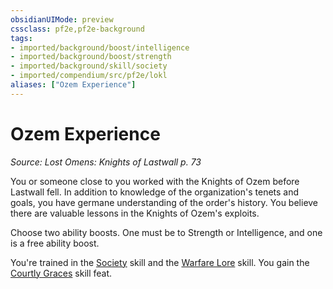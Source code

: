 ```yaml
---
obsidianUIMode: preview
cssclass: pf2e,pf2e-background
tags:
- imported/background/boost/intelligence
- imported/background/boost/strength
- imported/background/skill/society
- imported/compendium/src/pf2e/lokl
aliases: ["Ozem Experience"]
---
```

# Ozem Experience
*Source: Lost Omens: Knights of Lastwall p. 73*  

You or someone close to you worked with the Knights of Ozem before Lastwall fell. In addition to knowledge of the organization's tenets and goals, you have germane understanding of the order's history. You believe there are valuable lessons in the Knights of Ozem's exploits.

Choose two ability boosts. One must be to Strength or Intelligence, and one is a free ability boost.

You're trained in the [Society](../../skills.md#Society) skill and the [Warfare Lore](../../skills.md#Lore) skill. You gain the [Courtly Graces](../../feats/courtly-graces.md) skill feat.